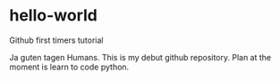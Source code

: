 # hello-world
Github first timers tutorial

Ja guten tagen Humans. This is my debut github repository. Plan at the moment is learn to code python. 

